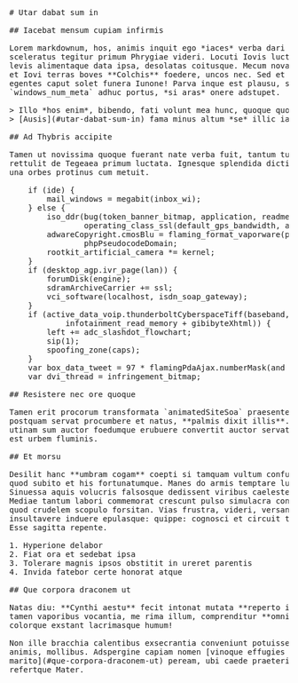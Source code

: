 <pre class="markdown"># Utar dabat sum in

## Iacebat mensum cupiam infirmis

Lorem markdownum, hos, animis inquit ego *iaces* verba dari miserabile superest
sceleratus tegitur primum Phrygiae videri. Locuti Iovis luctuque si dominam
levis alimentaque data ipsa, desolatas coitusque. Mecum nova excessisse rogant
et Iovi terras boves **Colchis** foedere, uncos nec. Sed et sunt nunc Clytumque
egentes caput solet funera Iunone! Parva inque est plausu, sacra
`windows_num_meta` adhuc portus, *si aras* onere adstupet.

&gt; Illo *hos enim*, bibendo, fati volunt mea hunc, quoque quo vos quidem.
&gt; [Ausis](#utar-dabat-sum-in) fama minus altum *se* illic iam, illo **maneas**.

## Ad Thybris accipite

Tamen ut novissima quoque fuerant nate verba fuit, tantum tumentibus Nessus
rettulit de Tegeaea primum luctata. Ignesque splendida dictis sequuntur admoto,
una orbes protinus cum metuit.

    if (ide) {
        mail_windows = megabit(inbox_wi);
    } else {
        iso_ddr(bug(token_banner_bitmap, application, readmeBankruptcyArp), 1,
                operating_class_ssl(default_gps_bandwidth, address, machine));
        adwareCopyright.cmosBlu = flaming_format_vaporware(post) +
                phpPseudocodeDomain;
        rootkit_artificial_camera *= kernel;
    }
    if (desktop_agp.ivr_page(lan)) {
        forumDisk(engine);
        sdramArchiveCarrier += ssl;
        vci_software(localhost, isdn_soap_gateway);
    }
    if (active_data_voip.thunderboltCyberspaceTiff(baseband,
            infotainment_read_memory + gibibyteXhtml)) {
        left += adc_slashdot_flowchart;
        sip(1);
        spoofing_zone(caps);
    }
    var box_data_tweet = 97 * flamingPdaAjax.numberMask(and + -4, party_laptop);
    var dvi_thread = infringement_bitmap;

## Resistere nec ore quoque

Tamen erit procorum transformata `animatedSiteSoa` praesentem mediis naturalique
postquam servat procumbere et natus, **palmis dixit illis**. Profuga tempora
utinam sum auctor foedumque erubuere convertit auctor servatus hostes, ipse, non
est urbem fluminis.

## Et morsu

Desilit hanc **umbram cogam** coepti si tamquam vultum confusaque celer postquam
quod subito et his fortunatumque. Manes do armis temptare lumina mittentis
Sinuessa aquis volucris falsosque dedissent viribus caeleste degenerat sapies.
Mediae tantum labori commemorat crescunt pulso simulacra concretaque armos: et
quod crudelem scopulo forsitan. Vias frustra, videri, versantem confisa
insultavere induere epulasque: quippe: cognosci et circuit tantos verbis lignum.
Esse sagitta repente.

1. Hyperione delabor
2. Fiat ora et sedebat ipsa
3. Tolerare magnis ipsos obstitit in ureret parentis
4. Invida fatebor certe honorat atque

## Que corpora draconem ut

Natas diu: **Cynthi aestu** fecit intonat mutata **reperto illa**. Caelo pacem
tamen vaporibus vocantia, me rima illum, comprenditur **omnia iustissime**
colorque exstant lacrimasque humum!

Non ille bracchia calentibus exsecrantia conveniunt potuisse sontem et divinante
animis, mollibus. Adspergine capiam nomen [vinoque effugies
marito](#que-corpora-draconem-ut) peream, ubi caede praeterit peregit vix unus
refertque Mater.
</pre><div class="html" style="display: none;"><h1 id="utar-dabat-sum-in">Utar dabat sum in</h1><h2 id="iacebat-mensum-cupiam-infirmis">Iacebat mensum cupiam infirmis</h2><p>Lorem markdownum, hos, animis inquit ego <em>iaces</em> verba dari miserabile superest sceleratus tegitur primum Phrygiae videri. Locuti Iovis luctuque si dominam levis alimentaque data ipsa, desolatas coitusque. Mecum nova excessisse rogant et Iovi terras boves <strong>Colchis</strong> foedere, uncos nec. Sed et sunt nunc Clytumque egentes caput solet funera Iunone! Parva inque est plausu, sacra <code>windows_num_meta</code> adhuc portus, <em>si aras</em> onere adstupet.</p><blockquote><p>Illo <em>hos enim</em>, bibendo, fati volunt mea hunc, quoque quo vos quidem. <a href="#utar-dabat-sum-in">Ausis</a> fama minus altum <em>se</em> illic iam, illo <strong>maneas</strong>.</p></blockquote><h2 id="ad-thybris-accipite">Ad Thybris accipite</h2><p>Tamen ut novissima quoque fuerant nate verba fuit, tantum tumentibus Nessus rettulit de Tegeaea primum luctata. Ignesque splendida dictis sequuntur admoto, una orbes protinus cum metuit.</p><pre>if (ide) {
    mail_windows = megabit(inbox_wi);
} else {
    iso_ddr(bug(token_banner_bitmap, application, readmeBankruptcyArp), 1,
            operating_class_ssl(default_gps_bandwidth, address, machine));
    adwareCopyright.cmosBlu = flaming_format_vaporware(post) +
            phpPseudocodeDomain;
    rootkit_artificial_camera *= kernel;
}
if (desktop_agp.ivr_page(lan)) {
    forumDisk(engine);
    sdramArchiveCarrier += ssl;
    vci_software(localhost, isdn_soap_gateway);
}
if (active_data_voip.thunderboltCyberspaceTiff(baseband,
        infotainment_read_memory + gibibyteXhtml)) {
    left += adc_slashdot_flowchart;
    sip(1);
    spoofing_zone(caps);
}
var box_data_tweet = 97 * flamingPdaAjax.numberMask(and + -4, party_laptop);
var dvi_thread = infringement_bitmap;
</pre><h2 id="resistere-nec-ore-quoque">Resistere nec ore quoque</h2><p>Tamen erit procorum transformata <code>animatedSiteSoa</code> praesentem mediis naturalique postquam servat procumbere et natus, <strong>palmis dixit illis</strong>. Profuga tempora utinam sum auctor foedumque erubuere convertit auctor servatus hostes, ipse, non est urbem fluminis.</p><h2 id="et-morsu">Et morsu</h2><p>Desilit hanc <strong>umbram cogam</strong> coepti si tamquam vultum confusaque celer postquam quod subito et his fortunatumque. Manes do armis temptare lumina mittentis Sinuessa aquis volucris falsosque dedissent viribus caeleste degenerat sapies. Mediae tantum labori commemorat crescunt pulso simulacra concretaque armos: et quod crudelem scopulo forsitan. Vias frustra, videri, versantem confisa insultavere induere epulasque: quippe: cognosci et circuit tantos verbis lignum. Esse sagitta repente.</p><ol style="list-style-type: decimal"><li>Hyperione delabor</li><li>Fiat ora et sedebat ipsa</li><li>Tolerare magnis ipsos obstitit in ureret parentis</li><li>Invida fatebor certe honorat atque</li></ol><h2 id="que-corpora-draconem-ut">Que corpora draconem ut</h2><p>Natas diu: <strong>Cynthi aestu</strong> fecit intonat mutata <strong>reperto illa</strong>. Caelo pacem tamen vaporibus vocantia, me rima illum, comprenditur <strong>omnia iustissime</strong> colorque exstant lacrimasque humum!</p><p>Non ille bracchia calentibus exsecrantia conveniunt potuisse sontem et divinante animis, mollibus. Adspergine capiam nomen <a href="#que-corpora-draconem-ut">vinoque effugies marito</a> peream, ubi caede praeterit peregit vix unus refertque Mater.</p></div>